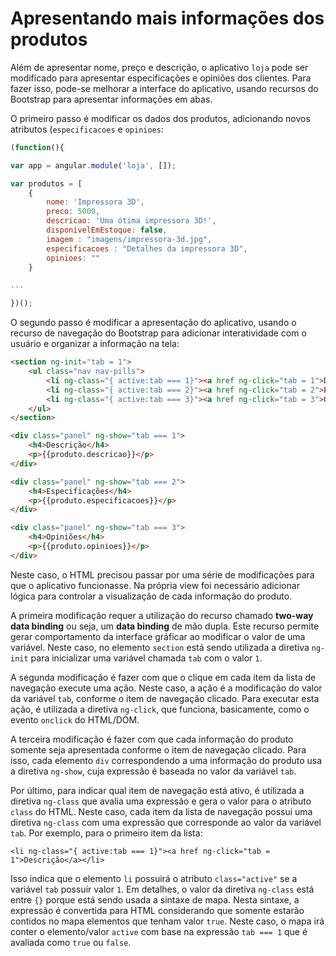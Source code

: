 # Apresentando mais informações dos produtos

Além de apresentar nome, preço e descrição, o aplicativo `loja` pode ser modificado para apresentar especificações e opiniões dos clientes. Para fazer isso, pode-se melhorar a interface do aplicativo, usando recursos do Bootstrap para apresentar informações em abas.

O primeiro passo é modificar os dados dos produtos, adicionando novos atributos (`especificacoes` e `opinioes`:

```js
(function(){

var app = angular.module('loja', []);

var produtos = [
	{
		nome: 'Impressora 3D',
		preco: 5000,
		descricao: 'Uma ótima impressora 3D!',
		disponivelEmEstoque: false,
		imagem : "imagens/impressora-3d.jpg",
		especificacoes : "Detalhes da impressora 3D",
		opinioes: ""
	}

...

})();
```

O segundo passo é modificar a apresentação do aplicativo, usando o recurso de navegação do Bootstrap para adicionar interatividade com o usuário e organizar a informação na tela:

```html
<section ng-init="tab = 1">
	<ul class="nav nav-pills">
		<li ng-class="{ active:tab === 1}"><a href ng-click="tab = 1">Descrição</a></li>
		<li ng-class="{ active:tab === 2}"><a href ng-click="tab = 2">Especificações</a></li>
		<li ng-class="{ active:tab === 3}"><a href ng-click="tab = 3">Opiniões dos clientes</a></li>
	</ul>
</section>

<div class="panel" ng-show="tab === 1">
	<h4>Descrição</h4>
	<p>{{produto.descricao}}</p>
</div>

<div class="panel" ng-show="tab === 2">
	<h4>Especificações</h4>
	<p>{{produto.especificacoes}}</p>
</div>

<div class="panel" ng-show="tab === 3">
	<h4>Opiniões</h4>
	<p>{{produto.opinioes}}</p>
</div>
```

Neste caso, o HTML precisou passar por uma série de modificações para que o aplicativo funcionasse. Na própria view foi necessário adicionar lógica para controlar a visualização de cada informação do produto.

A primeira modificação requer a utilização do recurso chamado **two-way data binding** ou seja, um **data binding** de mão dupla. Este recurso permite gerar comportamento da interface gráficar ao modificar o valor de uma variável. Neste caso, no elemento `section` está sendo utilizada a diretiva `ng-init` para inicializar uma variável chamada `tab` com o valor `1`.

A segunda modificação é fazer com que o clique em cada item da lista de navegação execute uma ação. Neste caso, a ação é a modificação do valor da variável `tab`, conforme o item de navegação clicado. Para executar esta ação, é utilizada a diretiva `ng-click`, que funciona, basicamente, como o evento `onclick` do HTML/DOM.

A terceira modificação é fazer com que cada informação do produto somente seja apresentada conforme o item de navegação clicado. Para isso, cada elemento `div` correspondendo a uma informação do produto usa a diretiva `ng-show`, cuja expressão é baseada no valor da variável `tab`.

Por último, para indicar qual item de navegação está ativo, é utilizada a diretiva `ng-class` que avalia uma expressão e gera o valor para o atributo `class` do HTML. Neste caso, cada item da lista de navegação possui uma diretiva `ng-class` com uma expressão que corresponde ao valor da variável `tab`. Por exemplo, para o primeiro item da lista:

```
<li ng-class="{ active:tab === 1}"><a href ng-click="tab = 1">Descrição</a></li>
``` 

Isso indica que o elemento `li` possuirá o atributo  `class="active"` se a variável `tab` possuir valor `1`. Em detalhes, o valor da diretiva `ng-class` está entre `{}` porque está sendo usada a sintaxe de mapa. Nesta sintaxe, a expressão é convertida para HTML considerando que somente estarão contidos no mapa elementos que tenham valor `true`. Neste caso, o mapa irá conter o elemento/valor `active` com base na expressão `tab === 1` que é avaliada como `true` ou `false`.